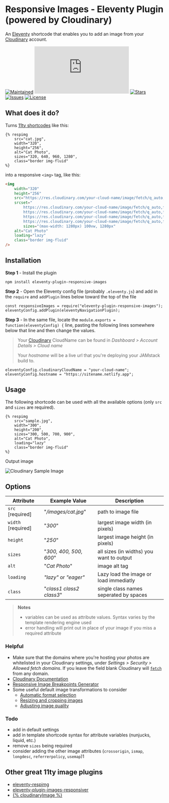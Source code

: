 # Responsive Images - Eleventy Plugin (powered by Cloudinary)
An [Eleventy](https://11ty.dev) shortcode that enables you to add an image from your [Cloudinary](https://cloudinary.com/invites/lpov9zyyucivvxsnalc5/xdosfzqjnaqemyshp52j) account.

[![Maintained](https://img.shields.io/maintenance/yes/2020?style=for-the-badge)](https://github.com/adamculpepper)
[![Size](https://img.shields.io/github/size/adamculpepper/eleventy-plugin-responsive-images/.eleventy.js?label=Size&style=for-the-badge)](https://github.com/adamculpepper/eleventy-plugin-responsive-images/blob/master/.eleventy.js)
[![Stars](https://img.shields.io/github/stars/adamculpepper/eleventy-plugin-responsive-images?style=for-the-badge)](https://github.com/adamculpepper/eleventy-plugin-responsive-images/stargazers)
[![Issues](https://img.shields.io/github/issues/adamculpepper/eleventy-plugin-responsive-images?style=for-the-badge)](https://github.com/adamculpepper/eleventy-plugin-responsive-images/issues)
[![License](https://img.shields.io/github/license/adamculpepper/eleventy-plugin-responsive-images?style=for-the-badge)](https://github.com/adamculpepper/eleventy-plugin-responsive-images/blob/master/LICENSE)

## What does it do?
Turns [11ty shortcodes](https://www.11ty.io/docs/shortcodes/) like this:

``` nunjucks
{% respimg
    src="cat.jpg",
    width="320",
    height="256",
    alt="Cat Photo",
    sizes="320, 640, 960, 1280",
    class="border img-fluid"
%}
```

into a responsive `<img>` tag, like this:

```html
<img
    width="320"
    height="256"
    src="https://res.cloudinary.com/your-cloud-name/image/fetch/q_auto,f_auto,w_320/https://domain.com/cat.jpg"
    srcset="
        https://res.cloudinary.com/your-cloud-name/image/fetch/q_auto,f_auto,w_320/https://domain.com/cat.jpg 320w,
        https://res.cloudinary.com/your-cloud-name/image/fetch/q_auto,f_auto,w_640/https://domain.com/cat.jpg 640w,
        https://res.cloudinary.com/your-cloud-name/image/fetch/q_auto,f_auto,w_960/https://domain.com/cat.jpg 960w,
        https://res.cloudinary.com/your-cloud-name/image/fetch/q_auto,f_auto,w_1280/https://domain.com/cat.jpg 1280w"
        sizes="(max-width: 1280px) 100vw, 1280px"
    alt="Cat Photo"
    loading="lazy"
    class="border img-fluid"
/>
```

## Installation

**Step 1** - Install the plugin
```
npm install eleventy-plugin-responsive-images
```

**Step 2** - Open the Eleventy config file (probably `.eleventy.js`) and add in the `require` and `addPlugin` lines below toward the top of the file
```
const responsiveImages = require("eleventy-plugin-responsive-images");
eleventyConfig.addPlugin(eleventyNavigationPlugin);
```

**Step 3** - In the same file, locate the `module.exports = function(eleventyConfig) {` line, pasting the following lines somewhere below that line and then change the values.

> Your [Cloudinary](https://cloudinary.com/invites/lpov9zyyucivvxsnalc5/xdosfzqjnaqemyshp52j) CloudName can be found in *Dashboard > Account Details > Cloud name*
>
> Your *hostname* will be a live url that you're deploying your JAMstack build to. 
```
eleventyConfig.cloudinaryCloudName = "your-cloud-name";
eleventyConfig.hostname = "https://sitename.netlify.app";
```



## Usage
The following shortcode can be used with all the available options (only `src` and `sizes` are required).

```
{% respimg
    src="sample.jpg",
    width="300",
    height="200",
    sizes="300, 500, 700, 900",
    alt="Cat Photo",
    loading="lazy"
    class="border img-fluid"
%}
```

Output image

<img src="https://res.cloudinary.com/demo/image/upload/w_300,h_200,c_crop/sample.jpg" alt="Cloudinary Sample Image">


## Options
| Attribute | Example Value | Description | 
| ------ | ------ | ------ |
| `src` [required] | "*/images/cat.jpg*" | path to image file
| `width` [required] | "*300*" | largest image width (in pixels)
| `height` | "*250*" | largest image height (in pixels)
| `sizes` | "*300, 400, 500, 600*" | all sizes (in widths) you want to output
| `alt` | "*Cat Photo*" | image alt tag
| `loading` | *"lazy"* or *"eager"* | Lazy load the image or load immediatly
| `class` | "*class1 class2 class3*" | single class names seperated by spaces
> **Notes**
> - variables can be used as attribute values. Syntax varies by the template rendering engine used
> - error handling will print out in place of your image if you miss a required attribute

### Helpful
- Make sure that the domains where you're hosting your photos are whitelisted in your Cloudinary settings, under *Settings > Security > Allowed fetch domains*. If you leave the field blank Cloudinary will [`fetch`](https://cloudinary.com/documentation/fetch_remote_images#remote_image_fetch_url) from any domain.
- [Cloudinary Documentation](https://cloudinary.com/documentation)
- [Responsive Image Breakpoints Generator](http://responsivebreakpoints.com)
- Some useful default image transformations to consider
	- [Automatic format selection](https://cloudinary.com/documentation/image_transformations#automatic_format_selection)
	- [Resizing and cropping images](https://cloudinary.com/documentation/image_transformations#resizing_and_cropping_images)
	- [Adjusting image quality](https://cloudinary.com/documentation/image_transformations#adjusting_image_quality)

### Todo
- add in default settings
- add in template shortcode syntax for attribute variables (nunjucks, liquid, etc.)
- remove `sizes` being required
- consider adding the other image attributes (`crossorigin`, `ismap`, `longdesc`, `referrerpolicy`, `usemap`)1

## Other great 11ty image plugins
- [eleventy-respimg](https://github.com/eeeps/eleventy-respimg)
- [eleventy-plugin-images-responsiver](https://github.com/nhoizey/images-responsiver)
- [{% cloudinaryImage %}](https://github.com/juanfernandes/eleventy-plugin-cloudinary)
